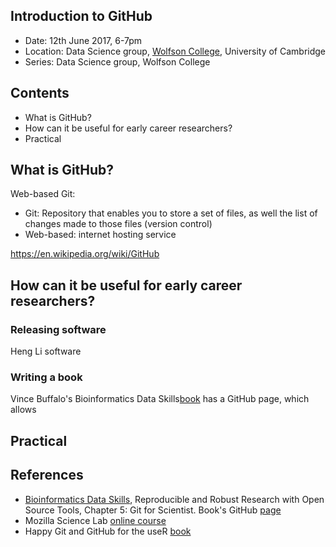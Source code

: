 ## Introduction to GitHub

- Date: 12th June 2017, 6-7pm
- Location: Data Science group, [Wolfson College](http://www.wolfson.cam.ac.uk/), University of Cambridge
- Series: Data Science group, Wolfson College


## Contents

- What is GitHub?
- How can it be useful for early career researchers?
- Practical


## What is GitHub?

Web-based Git:

- Git: Repository that enables you to store a set of files, as well the list of changes made to those files (version control)
- Web-based: internet hosting service

https://en.wikipedia.org/wiki/GitHub


## How can it be useful for early career researchers?

### Releasing software

Heng Li software

### Writing a book

Vince Buffalo's Bioinformatics Data Skills[book](http://shop.oreilly.com/product/0636920030157.do) has a GitHub page, which allows



## Practical



## References

- [Bioinformatics Data Skills](http://shop.oreilly.com/product/0636920030157.do), Reproducible and Robust Research with Open Source Tools, Chapter 5: Git for Scientist. Book's GitHub [page](https://github.com/vsbuffalo/bds-files)
- Mozilla Science Lab [online course](https://kirstiejane.github.io/friendly-github-intro/)
- Happy Git and GitHub for the useR [book](http://happygitwithr.com/)
